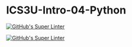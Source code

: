 # ICS3U-Intro-04-Python

[![GitHub's Super Linter](https://github.com/huihangisaac-ho/ICS3U-Intro-03-Python-Name/workflows/GitHub's%20Super%20Linter/badge.svg)](https://github.com/huihangisaac-ho/ICS3U-Intro-03-Python-Name/actions)



[![GitHub's Super Linter](https://github.com/huihangisaac-ho/ICS3U-Intro-04-Python/workflows/GitHub's%20Super%20Linter/badge.svg)](https://github.com/huihangisaac-ho/ICS3U-Intro-04-Python/actions)
